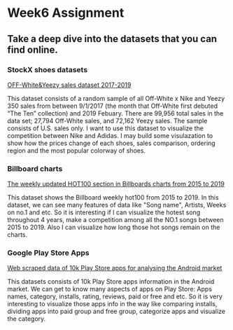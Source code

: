 # Week6 Assignment

## Take a deep dive into the datasets that you can find online.

### StockX shoes datasets

[OFF-White&Yeezy sales dataset 2017-2019](https://stockx.com/news/the-2019-data-contest/)

This dataset consists of a random sample of all Off-White x Nike and Yeezy 350 sales from between 9/1/2017 (the month that Off-White first debuted “The Ten” collection) and 2019 Febuary. There are 99,956 total sales in the data set; 27,794 Off-White sales, and 72,162 Yeezy sales. The sample consists of U.S. sales only. I want to use this dataset to visualize the competition between Nike and Adidas. I may build some visulazation to show how the prices change of each shoes, sales comparison, ordering region and the most popular colorway of shoes.

### Billboard charts

[The weekly updated HOT100 section in Billboards charts from 2015 to 2019](https://www.kaggle.com/saberianz/billboard-charts/data)

This dataset shows the Billboard weekly hot100 from 2015 to 2019. In this dataset, we can see many features of data like "Song name", Artists, Weeks on no.1 and etc. So it is interesting if I can visualize the hotest song throughout 4 years, make a competition among all the NO.1 songs between 2015 to 2019. Also I can visualize how long those hot songs remain on the charts.

### Google Play Store Apps

[Web scraped data of 10k Play Store apps for analysing the Android market](https://www.kaggle.com/lava18/google-play-store-apps)

This datasets consists of 10k Play Store apps information in the Android market. We can get to know many aspects of apps on Play Store: Apps names, category, installs, rating, reviews, paid or free and etc. So it is very interesting to visualize those apps info in the way like comparing installs, dividing apps into paid group and free group, categorize apps and visualize the category.
